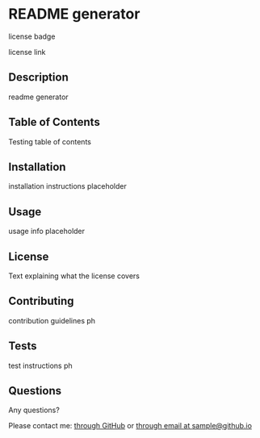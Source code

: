 # README generator

license badge

license link


## Description

readme generator

## Table of Contents

Testing table of contents


## Installation

installation instructions placeholder

## Usage

usage info placeholder

## License

Text explaining what the license covers


## Contributing

contribution guidelines ph

## Tests

test instructions ph

## Questions

Any questions?

Please contact me: [through GitHub](https://github.com/desguerra) or [through email at sample@github.io](mailto:sample@github.io)


